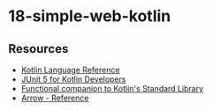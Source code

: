 # 18-simple-web-kotlin

## Resources
- [Kotlin Language Reference](https://kotlinlang.org/docs/reference/)
- [JUnit 5 for Kotlin Developers](https://www.baeldung.com/junit-5-kotlin)
- [Functional companion to Kotlin's Standard Library](https://github.com/arrow-kt/arrow)
- [Arrow - Reference](https://arrow-kt.io/docs/)
